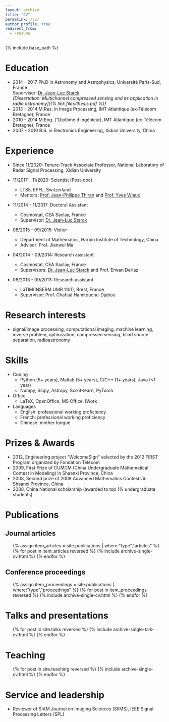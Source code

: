 ```yaml
---
layout: archive
title: "CV"
permalink: /cv/
author_profile: true
redirect_from:
  - /resume
---
```


{% include base_path %}

Education
======
* 2014 - 2017   Ph.D in Astronomy and Astrophysics, Université Paris-Sud, France
                <br>Supervisor: <a href="http://jstarck.cosmostat.org/">Dr. Jean-Luc Starck</a>
                <br>*[Dissertation: Multichannel compressed sensing and its application in
                 radio astronomy]({% link files/thesis.pdf %})*
* 2013 - 2014   M.Res. in Image Processing, IMT Atlantique (ex-Télécom Bretagne), France
* 2010 - 2014   M.Eng. ("Diplôme d'ingénieur), IMT Atlantique (ex-Télécom Bretagne), France
* 2007 - 2010   B.S. in Electronics Engineering, Xidian University, China

Experience
======
* Since 11/2020: Tenure-Track Associate Professor, National Laboratory of Radar Signal Processing, Xidian University
* 11/2017 - 11/2020: Scientist (Post-doc)
  * LTS5, EPFL, Switzerland
  * Mentors: <a href="https://www.epfl.ch/labs/lts5/thiran-html/">Prof. Jean-Philippe Thiran</a> and <a href="https://researchportal.hw.ac.uk/en/persons/yves-wiaux">Prof. Yves Wiaux</a>

* 11/2014 - 11/2017: Doctoral Assistant
  * Cosmostat, CEA Saclay, France
  * Supervisor: <a href="http://jstarck.cosmostat.org/">Dr. Jean-Luc Starck</a>
  
* 08/2015 - 09/2015: Visitor
  * Department of Mathematics, Harbin Institute of Technology, China
  * Advisor: Prof. Jianwei Ma
   
* 04/2014 - 09/2014: Research assistant
  * Cosmostat, CEA Saclay, France
  * Supervisors: <a href="http://jstarck.cosmostat.org/">Dr. Jean-Luc Starck</a> and Prof. Erwan Deriaz
  
* 08/2013 - 09/2013: Research assistant
  * LaTIM(INSERM UMR 1101), Brest, France
  * Supervisor: Prof. Chafiaâ Hamitouche-Djabou

Research interests
======
* signal/image processing, computational imaging, machine learning, inverse problem, optimization, compressed sensing, blind source separation, radioastronomy
  
Skills
======
* Coding
  * Python (5+ years), Matlab (5+ years), C/C++ (1+ years), Java (<1 year)
  * Numpy, Scipy, Astropy, Scikit-learn, PyTorch
* Office
  * LaTeX, OpenOffice, MS Office, iWork
* Languages
  * English: professional working proficiency
  * French: professional working proficiency
  * Chinese: mother tongue

Prizes & Awards
======
* 2012, Engineering project "WelcomeSign" selected by the 2012 FIRST Program organized by Fondation Télécom
* 2009, First Prize of CUMCM (China Undergraduate Mathematical Contest in Modeling) in Shaanxi Province, China
* 2008, Second prize of 2008 Advanced Mathematics Contests in Shaanxi Province, China
* 2008, China National scholarship (awarded to top 1% undergraduate students)

Publications
======

Journal articles
------
  <ul>{% assign item_articles = site.publications | where:"type","articles" %}
  {% for post in item_articles reversed %}
    {% include archive-single-cv.html %}
  {% endfor %}</ul>

Conference proceedings
------
  <ul>{% assign item_proceedings = site.publications | where:"type","proceedings" %}
    {% for post in item_proceedings reversed %}
      {% include archive-single-cv.html %}
    {% endfor %}</ul>
    
Talks and presentations
======
  <ul>{% for post in site.talks reversed %}
    {% include archive-single-talk-cv.html %}
  {% endfor %}</ul>
  
Teaching
======
  <ul>{% for post in site.teaching reversed %}
    {% include archive-single-cv.html %}
  {% endfor %}</ul>
  
Service and leadership
======
* Reviewer of SIAM Journal on Imaging Sciences (SIIMS), IEEE Signal Processing Letters (SPL)
